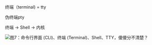终端（terminal) = tty 

伪终端pty

终端 -> Shell -> 内核

![图7：命令行界面 (CLI)、终端 (Terminal)、Shell、TTY，傻傻分不清楚？](http://www.techug.com/wordpress/wp-content/uploads/2018/09/computer_system.png)



